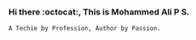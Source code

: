 ### Hi there :octocat:, This is Mohammed Ali P S.
 ```
A Techie by Profession, Author by Passion. 
```
